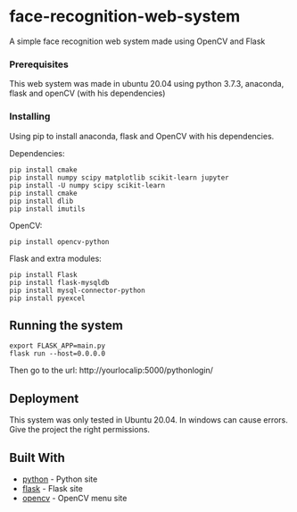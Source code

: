 # face-recognition-web-system
A simple face recognition web system made using OpenCV and Flask
### Prerequisites
This web system was made in ubuntu 20.04 using python 3.7.3, anaconda, flask and openCV (with his dependencies)
### Installing
Using pip to install anaconda, flask and OpenCV with his dependencies.

Dependencies:

```
pip install cmake
pip install numpy scipy matplotlib scikit-learn jupyter
pip install -U numpy scipy scikit-learn
pip install cmake
pip install dlib
pip install imutils

```
OpenCV:

```
pip install opencv-python
```

Flask and extra modules:

```
pip install Flask
pip install flask-mysqldb
pip install mysql-connector-python
pip install pyexcel
```

## Running the system

```
export FLASK_APP=main.py
flask run --host=0.0.0.0
```
Then go to the url: 
http://yourlocalip:5000/pythonlogin/

## Deployment
This system was only tested in Ubuntu 20.04. In windows can cause errors.
Give the project the right permissions.

## Built With

* [python](https://www.python.org/) - Python site
* [flask](https://flask.palletsprojects.com/en/1.1.x/) - Flask site
* [opencv](https://opencv.org/) - OpenCV menu site




